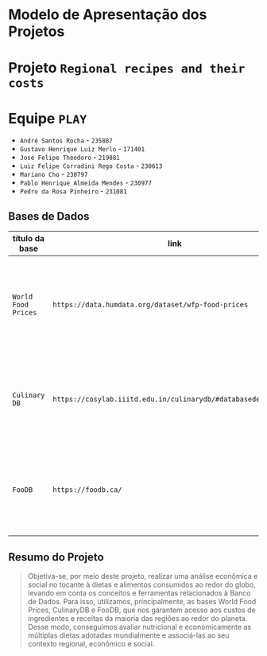 # Modelo de Apresentação dos Projetos

# Projeto `Regional recipes and their costs`


# Equipe `PLAY`

- `André Santos Rocha` - `235887`
- `Gustavo Henrique Luiz Merlo` - `171401`
- `José Felipe Theodoro` - `219081`
- `Luiz Felipe Corradini Rego Costa` - `230613`
- `Mariano Cho` - `230797`
- `Pablo Henrique Almeida Mendes` - `230977`
- `Pedro da Rosa Pinheiro` - `231081`


## Bases de Dados
| título da base     | link                           | breve descrição             |
| ------------------ | ------------------------------ | --------------------------- |
`World Food Prices` | `https://data.humdata.org/dataset/wfp-food-prices` | `Base de dados que contém informações sobre o preço de alimentos como arroz, feijão, açúcar, entre outros; de mais de 1500 mercados distribuídos por 76 países ao redor do mundo.`
`Culinary DB` | `https://cosylab.iiitd.edu.in/culinarydb/#databasedescription` | `Base de dados que contêm informações sobre ingredientes utilizados e receitas tradicionais de 22 regiões geoculturais do globo.`
`FooDB` | `https://foodb.ca/` | `Base de dados sobre informações químicas e biológicas, como macro e micronutrientes, de centenas de alimentos utilizados no planeta inteiro.`



## Resumo do Projeto

> Objetiva-se, por meio deste projeto, realizar uma análise econômica e social no tocante à dietas e alimentos consumidos ao redor do globo, levando em conta os conceitos e ferramentas relacionados à Banco de Dados.
Para isso, utilizamos, principalmente, as bases World Food Prices, CulinaryDB e FooDB, que nos garantem acesso aos custos de ingredientes e receitas da maioria das regiões ao redor do planeta. Desse modo, conseguimos avaliar nutricional e economicamente as múltiplas dietas adotadas mundialmente e associá-las ao seu contexto regional, econômico e social.
